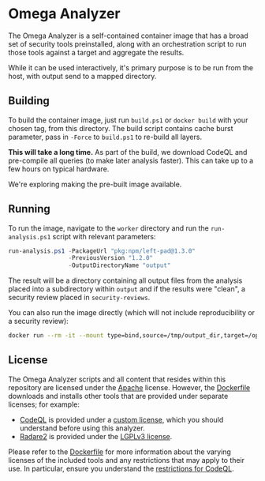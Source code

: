 # Omega Analyzer

The Omega Analyzer is a self-contained container image that has a broad set of security tools
preinstalled, along with an orchestration script to run those tools against a target and
aggregate the results.

While it can be used interactively, it's primary purpose is to be run from the host, with
output send to a mapped directory.

## Building

To build the container image, just run `build.ps1` or `docker build` with your
chosen tag, from this directory. The build script contains cache burst parameter,
pass in `-Force` to `build.ps1` to re-build all layers.

**This will take a long time.** As part of the build, we download CodeQL and pre-compile
all queries (to make later analysis faster). This can take up to a few hours on typical
hardware.

We're exploring making the pre-built image available.

## Running

To run the image, navigate to the `worker` directory and run the `run-analysis.ps1`
script with relevant parameters:

```powershell
run-analysis.ps1 -PackageUrl "pkg:npm/left-pad@1.3.0"
                 -PreviousVersion "1.2.0"
                 -OutputDirectoryName "output"
```

The result will be a directory containing all output files from the analysis placed into
a subdirectory within `output` and if the results were "clean", a security review placed
in `security-reviews`.

You can also run the image directly (which will not include reproducibility or a security review):

```sh
docker run --rm -it --mount type=bind,source=/tmp/output_dir,target=/opt/export openssf/omega-toolshed:latest pkg:npm/left-pad@1.3.0 1.2.0
```

## License

The Omega Analyzer scripts and all content that resides within this repository are licensed
under the [Apache](../../LICENSE) license. However, the [Dockerfile](Dockerfile) downloads
and installs other tools that are provided under separate licenses; for example:

* [CodeQL](https://codeql.github.com/) is provided under a 
  [custom license](https://github.com/github/codeql-cli-binaries/blob/main/LICENSE.md), which
  you should understand before using this analyzer.
* [Radare2](https://rada.re/) is provided under the
  [LGPLv3 license](https://rada.re/r/license.html).

Please refer to the [Dockerfile](Dockerfile) for more information about the varying licenses
of the included tools and any restrictions that may apply to their use. In particular, ensure
you understand the
[restrictions for CodeQL](https://github.com/github/codeql-cli-binaries/blob/main/LICENSE.md).
